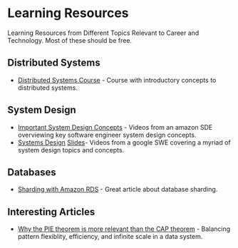 # Learning Resources
Learning Resources from Different Topics Relevant to Career and Technology. Most of these should be free.

## Distributed Systems
* [Distributed Systems Course](https://www.distributedsystemscourse.com/) - Course with introductory concepts to distributed systems.

## System Design
* [Important System Design Concepts](https://www.youtube.com/playlist?list=PL9nWRykSBSFjU7UGR37SFfOb1oMYLNhag) - Videos from an amazon SDE overviewing key software engineer system design concepts.
* [Systems Design](https://www.youtube.com/playlist?list=PLjTveVh7FakKjb4UYzUazqBNNF-WGurXp) [Slides](https://drive.google.com/drive/folders/1ChodcbMZ4KqS9WP9gin4sLVdCsgD3uoE)- Videos from a google SWE covering a  myriad of system design topics and concepts.

## Databases
* [Sharding with Amazon RDS](https://aws.amazon.com/blogs/database/sharding-with-amazon-relational-database-service/) - Great article about database sharding.

## Interesting Articles
* [Why the PIE theorem is more relevant than the CAP theorem](https://www.alexdebrie.com/posts/choosing-a-database-with-pie/) - Balancing pattern flexiblity, efficiency, and infinite scale in a data system.
